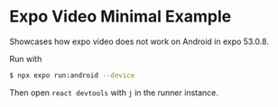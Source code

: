 # Expo Video Minimal Example

Showcases how expo video does not work on Android in expo 53.0.8.

Run with
```bash
$ npx expo run:android --device
````

Then open `react devtools` with `j` in the runner instance.
